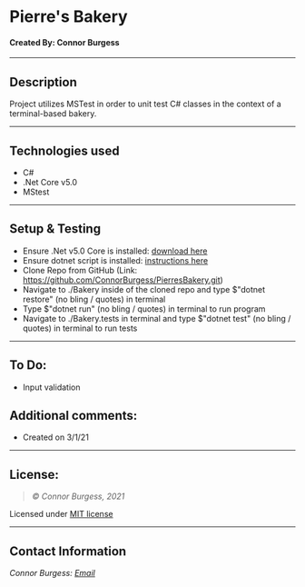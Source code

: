 # Pierre's Bakery
#### Created By: Connor Burgess 
* * *

## Description  
Project utilizes MSTest in order to unit test C# classes in the context of a terminal-based bakery.

* * *

## Technologies used
* C#
* .Net Core v5.0
* MStest

* * *

## Setup & Testing

* Ensure .Net v5.0 Core is installed: [download here](https://dotnet.microsoft.com/download/dotnet/5.0)
* Ensure dotnet script is installed: [instructions here](https://github.com/filipw/dotnet-script)
* Clone Repo from GitHub (Link: https://github.com/ConnorBurgess/PierresBakery.git)
* Navigate to ./Bakery inside of the cloned repo and type $"dotnet restore" (no bling / quotes) in terminal
* Type $"dotnet run" (no bling / quotes) in terminal to run program
* Navigate to ./Bakery.tests in terminal and type $"dotnet test" (no bling / quotes) in terminal to run tests

* * *

## To Do:
* Input validation

## Additional comments:
* Created on 3/1/21  
* * *

## License:
> *&copy; Connor Burgess, 2021*

Licensed under [MIT license](https://mit-license.org/)

* * *

## Contact Information
_Connor Burgess: [Email](connorburgesscodes@gmail.com)_
